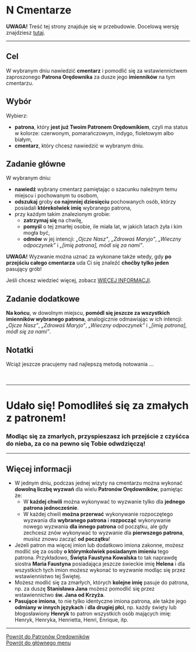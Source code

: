 # <span class="status status-list"><span class="status status-list">N</span> Cmentarze</span>
**UWAGA!** Treść tej strony znajduje się w przebudowie. Docelową wersję znajdziesz [tutaj](nowy_index.md).

---
## Cel
W <span class="selected-day-info">wybranym dniu</span> nawiedzić **cmentarz** i pomodlić się za wstawiennictwem zaproszonego **Patrona Orędownika** za dusze jego **imienników** na tym cmentarzu.
## Wybór
Wybierz:
- **patrona**, który **jest już Twoim Patronem Orędownikiem**, czyli ma status w kolorze: <span class="status status-red">czerwonym</span>, <span class="status status-orange">pomarańczowym</span>, <span class="status status-indigo">indygo</span>, <span class="status status-violet">fioletowym</span> albo <span class="status status-white">białym</span>,
- **cmentarz**, który chcesz nawiedzić w wybranym dniu.
## Zadanie główne
W <span class="selected-day-info">wybranym dniu</span>:
- **nawiedź** wybrany cmentarz pamiętając o szacunku należnym temu miejscu i pochowanym tu osobom,
- **odszukaj** groby **co najmniej dziesięciu** pochowanych osób, którzy posiadali **którekolwiek imię** wybranego patrona,
- przy każdym takim znalezionym grobie:
    - **zatrzymaj się** na chwilę,
    - **pomyśl** o tej zmarłej osobie, ile miała lat, w jakich latach żyła i kim mogła być,
    - **odmów** w jej intencji: _„Ojcze Nasz”_, _„Zdrowaś Maryjo”_, _„Wieczny odpoczynek”_ i _„[imię patrona], módl się za nami”_.

**UWAGA!** Wyzwanie można uznać za wykonane także wtedy, gdy **po przejściu całego cmentarza** uda Ci się znaleźć **choćby tylko jeden** pasujący grób!

Jeśli chcesz wiedzieć więcej, zobacz [WIĘCEJ INFORMACJI](#cmentarze-wiecej-informacji).
## Zadanie dodatkowe
**Na końcu**, w dowolnym miejscu, **pomódl się jeszcze za wszystkich imienników wybranego patrona**, analogicznie odmawiając w ich intencji: _„Ojcze Nasz”_, _„Zdrowaś Maryjo”_, _„Wieczny odpoczynek”_ i _„[imię patrona], módl się za nami”_.
## Notatki
Wciąż jeszcze pracujemy nad najlepszą metodą notowania ...
<br />
<br />
<br />

---
# Udało się! Pomodliłeś się za zmałych z patronem!
### Modląc się za zmarłych, przyspieszasz ich przejście z czyśćca do nieba, za co na pewno się Tobie odwdzięczą!
---

## <span id="cmentarze-wiecej-informacji">Więcej informacji</span>
- W jednym dniu, podczas jednej wizyty na cmentarzu można wykonać **dowolną liczbę wyzwań** dla wielu **Patronów Orędowników**, pamiętąc że:
  - W **każdej chwili** można wykonywać to wyzwanie tylko dla **jednego patrona jednocześnie**.
  - W każdej chwili **można przerwać** wykonywanie rozpoczętego wyzwania dla **wybranego patrona** i **rozpocząć** wykonywanie nowego wyzwania **dla innego patrona** od początku, ale gdy zechcesz znów wykonywać to wyzwanie dla **pierwszego patrona**, musisz znowu zacząć **od początku**!
- Jeżeli patron ma więcej imion lub dodatkowo imiona zakonne, możesz modlić się za osoby **o którymkolwiek posiadanym imieniu** tego patrona. Przykładowo, **Święta Faustyna Kowalska** to tak naprawdę siostra **Maria Faustyna** posiadająca jeszcze świeckie imię **Helena** i dla wszystkich tych imion możesz wykonać to wyzwanie modląc się przez wstawiennistwo tej Świętej.
- Możesz modlić się za zmarłych, których **kolejne imię** pasuje do patrona, np. za duszę **Stanisława Jana** możesz pomodlić się przez wstawiennictwo **św. Jana od Krzyża**.
- **Pasujące imiona**, to nie tylko identyczne imiona patrona, ale także jego **odmiany w innych językach** i **dla drugiej płci**, np. każdy święty lub błogosławiony **Henryk** to patron wszystkich osób mających imię: Henryk, Henryka, Henrietta, Henri, Enrique, itp.

---
[Powrót do Patronów Orędowników](patroni_oredownicy_ex.md)  
[Powrót do głównego menu](index_ex.md)
